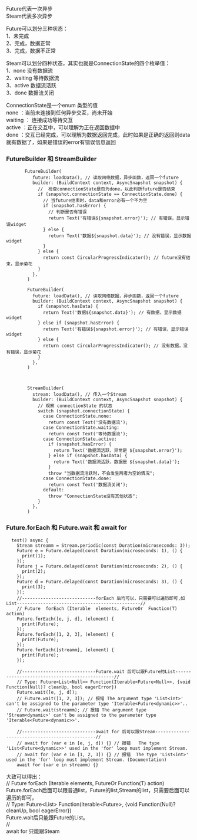 Future代表一次异步 <br/>
Steam代表多次异步   <br/>

Future可以划分三种状态： <br/>
1、未完成  <br/>
2、完成，数据正常  <br/>
3、完成，数据不正常  <br/>

Steam可以划分四种状态，其实也就是ConnectionState的四个枚举值： <br/>
1、none 没有数据流  <br/>
2、waiting 等待数据流  <br/>
3、active 数据流活跃  <br/>
3、done 数据流关闭  <br/>


ConnectionState是一个enum 类型的值  <br/>
none ：当前未连接到任何异步交互，尚未开始 <br/>
waiting ： 连接成功等待交互  <br/>
active ：正在交互中，可以理解为正在返回数据中  <br/>
done ：交互已经完成，可以理解为数据返回完成，此时如果是正确的返回则data就有数据了，如果是错误的error有错误信息返回  <br/>


### FutureBuilder  和  StreamBuilder
```
       FutureBuilder(
          future: loadData(), // 读取网络数据，异步函数，返回一个future
          builder: (BuildContext context, AsyncSnapshot snapshot) {
            //  检查connectionState是否为done，以此判断future是否结束
            if (snapshot.connectionState == ConnectionState.done) {
              // 当future结束时，data和error必有一个不为空
              if (snapshot.hasError) {
                // 判断是否有错误
                return Text('有错误${snapshot.error}'); // 有错误，显示错误widget
              } else {
                return Text('数据${snapshot.data}'); // 没有错误，显示数据widget
              }
            } else {
              return const CircularProgressIndicator(); // future没有结束，显示菊花
            }
          },
        )
        
        FutureBuilder(
          future: loadData(), // 读取网络数据，异步函数，返回一个future
          builder: (BuildContext context, AsyncSnapshot snapshot) {
            if (snapshot.hasData) {
              return Text('数据${snapshot.data}'); // 有数据，显示数据widget
            } else if (snapshot.hasError) {
              return Text('有错误${snapshot.error}'); // 有错误，显示错误widget
            } else {
              return const CircularProgressIndicator(); // 没有数据，没有错误，显示菊花
            }
          },
        )
        
        
        
        StreamBuilder(
          stream: loadData(), // 传入一个Stream
          builder: (BuildContext context, AsyncSnapshot snapshot) {
            // 观察 connectionState 的状态
            switch (snapshot.connectionState) {
              case ConnectionState.none:
                return const Text('没有数据流');
              case ConnectionState.waiting:
                return const Text('等待数据流');
              case ConnectionState.active:
                if (snapshot.hasError) {
                  return Text('数据流活跃，异常是 ${snapshot.error}');
                } else if (snapshot.hasData) {
                  return Text('数据流活跃，数据是 ${snapshot.data}');
                }
                throw "当数据流活跃时，不会发生两者为空的情况";
              case ConnectionState.done:
                return const Text('数据流关闭');
              default:
                throw "ConnectionState没有其他状态";
            }
          },
        )
```
 



### Future.forEach 和  Future.wait 和   await for  

```
  test() async {
    Stream streamm = Stream.periodic(const Duration(microseconds: 3));
    Future e = Future.delayed(const Duration(microseconds: 1), () {
      print(1);
    });
    Future j = Future.delayed(const Duration(microseconds: 2), () {
      print(2);
    });
    Future d = Future.delayed(const Duration(microseconds: 3), () {
      print(3);
    });
    //----------------------------forEach 后均可以，只需要可以遍历即可,如List-----------------------------------------------//
    // Future  forEach (Iterable  elements, FutureOr  Function(T) action)
    Future.forEach([e, j, d], (element) {
      print(Future);
    });
    Future.forEach([1, 2, 3], (element) {
      print(Future);
    });
    Future.forEach([streamm], (element) {
      print(Future);
    });

    //----------------------------Future.wait 后可以跟Future的List-----------------------------------------------//
    // Type: Future<List<Null>> Function(Iterable<Future<Null>>, {void Function(Null)? cleanUp, bool eagerError})
    Future.wait([e, j, d]);
    // Future.wait([1, 2, 3]); // 报错 The argument type 'List<int>' can't be assigned to the parameter type 'Iterable<Future<dynamic>>'..
    // Future.wait(streamm); // 报错 The argument type 'Stream<dynamic>' can't be assigned to the parameter type 'Iterable<Future<dynamic>>'.

    //----------------------------await for 后可以跟Stream-----------------------------------------------//
    // await for (var e in [e, j, d]) {} // 报错   The type 'List<Future<dynamic>>' used in the 'for' loop must implement Stream.
    // await for (var e in [1, 2, 3]) {} // 报错  The type 'List<int>' used in the 'for' loop must implement Stream. (Documentation)
    await for (var e in streamm) {}

```
大致可以得出： <br/>
 // Future  forEach (Iterable  elements, FutureOr  Function(T) action) <br/>
Future.forEach后面可以跟普通list，Future的list,Stream的list，只需要后面可以遍历的即可。 <br/>
 // Type: Future<List<Null>> Function(Iterable<Future<Null>>, {void Function(Null)? cleanUp, bool eagerError}) <br/>
Future.wait后只能跟Future的List。 <br/>
 //   <br/>
 await for 只能跟Steam <br/>








